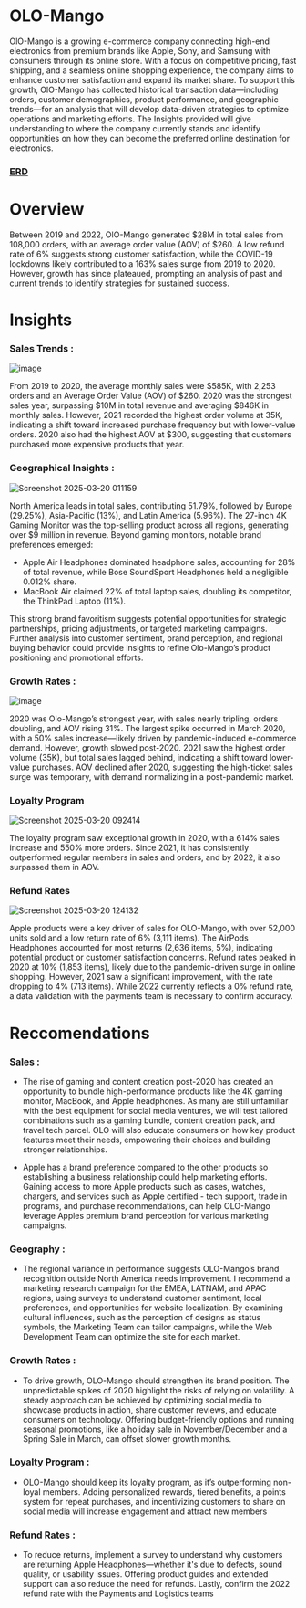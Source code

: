 # OLO-Mango

OlO-Mango is a growing e-commerce company connecting high-end electronics from premium brands like Apple, Sony, and Samsung with consumers through its online store. With a focus on competitive pricing, fast shipping, and a seamless online shopping experience, the company aims to enhance customer satisfaction and expand its market share. To support this growth, OlO-Mango has collected historical transaction data—including orders, customer demographics, product performance, and geographic trends—for an analysis that will develop data-driven strategies to optimize operations and marketing efforts. The Insights provided will give understanding to where the company currently stands and identify opportunities on how they can become the preferred online destination for electronics.

### **[ERD](https://github.com/Juwan23D/OLO-Mango/blob/main/Elist%20erd.png)**

# Overview

Between 2019 and 2022, OlO-Mango generated $28M in total sales from 108,000 orders, with an average order value (AOV) of $260. A low refund rate of 6% suggests strong customer satisfaction, while the COVID-19 lockdowns likely contributed to a 163% sales surge from 2019 to 2020. However, growth has since plateaued, prompting an analysis of past and current trends to identify strategies for sustained success.

# Insights

### Sales Trends :

![image](https://github.com/user-attachments/assets/c4e0c6d1-435e-498b-ac0a-b1e1bf86f738)

From 2019 to 2020, the average monthly sales were $585K, with 2,253 orders and an Average Order Value (AOV) of $260. 2020 was the strongest sales year, surpassing $10M in total revenue and averaging $846K in monthly sales. However, 2021 recorded the highest order volume at 35K, indicating a shift toward increased purchase frequency but with lower-value orders. 2020 also had the highest AOV at $300, suggesting that customers purchased more expensive products that year.

### Geographical Insights :
![Screenshot 2025-03-20 011159](https://github.com/user-attachments/assets/3cb8e3b6-483e-4c89-a082-66e069aa2c1d)


North America leads in total sales, contributing 51.79%, followed by Europe (29.25%), Asia-Pacific (13%), and Latin America (5.96%). The 27-inch 4K Gaming Monitor was the top-selling product across all regions, generating over $9 million in revenue.
Beyond gaming monitors, notable brand preferences emerged:
* Apple Air Headphones dominated headphone sales, accounting for 28% of total revenue, while Bose SoundSport Headphones held a negligible 0.012% share.
* MacBook Air claimed 22% of total laptop sales, doubling its competitor, the ThinkPad Laptop (11%).

This strong brand favoritism suggests potential opportunities for strategic partnerships, pricing adjustments, or targeted marketing campaigns. Further analysis into customer sentiment, brand perception, and regional buying behavior could provide insights to refine Olo-Mango’s product positioning and promotional efforts.

### Growth Rates :
![image](https://github.com/user-attachments/assets/f5abc1c4-a2a0-4365-94ac-028c8cb36a07)

2020 was Olo-Mango’s strongest year, with sales nearly tripling, orders doubling, and AOV rising 31%. The largest spike occurred in March 2020, with a 50% sales increase—likely driven by pandemic-induced e-commerce demand. However, growth slowed post-2020. 2021 saw the highest order volume (35K), but total sales lagged behind, indicating a shift toward lower-value purchases. AOV declined after 2020, suggesting the high-ticket sales surge was temporary, with demand normalizing in a post-pandemic market.

### Loyalty Program
![Screenshot 2025-03-20 092414](https://github.com/user-attachments/assets/568b1c11-687c-479d-8b0c-0ee379670317)

The loyalty program saw exceptional growth in 2020, with a 614% sales increase and 550% more orders. Since 2021, it has consistently outperformed regular members in sales and orders, and by 2022, it also surpassed them in AOV.

### Refund Rates
![Screenshot 2025-03-20 124132](https://github.com/user-attachments/assets/cc41f456-11e4-4536-bc8e-1a82b805cdd4)

Apple products were a key driver of sales for OLO-Mango, with over 52,000 units sold and a low return rate of 6% (3,111 items). The AirPods Headphones accounted for most returns (2,636 items, 5%), indicating potential product or customer satisfaction concerns. Refund rates peaked in 2020 at 10% (1,853 items), likely due to the pandemic-driven surge in online shopping. However, 2021 saw a significant improvement, with the rate dropping to 4% (713 items). While 2022 currently reflects a 0% refund rate, a data validation with the payments team is necessary to confirm accuracy.

# Reccomendations

### Sales :

* The rise of gaming and content creation post-2020 has created an opportunity to bundle high-performance products like the 4K gaming monitor, MacBook, and Apple headphones. As many are still unfamiliar with the best equipment for social media ventures, we will test tailored combinations such as a gaming bundle, content creation pack, and travel tech parcel. OLO will also educate consumers on how key product features meet their needs, empowering their choices and building stronger relationships.

* Apple has a brand preference compared to the other products so establishing a business relationship could help marketing efforts. Gaining access to more Apple products such as cases, watches, chargers, and services such as Apple certified - tech support, trade in programs, and purchase recommendations, can help OLO-Mango leverage Apples premium brand perception for various marketing campaigns.

### Geography :

* The regional variance in performance suggests OLO-Mango’s brand recognition outside North America needs improvement. I recommend a marketing research campaign for the EMEA, LATNAM, and APAC regions, using surveys to understand customer sentiment, local preferences, and opportunities for website localization. By examining cultural influences, such as the perception of designs as status symbols, the Marketing Team can tailor campaigns, while the Web Development Team can optimize the site for each market.

### Growth Rates :

* To drive growth, OLO-Mango should strengthen its brand position. The unpredictable spikes of 2020 highlight the risks of relying on volatility. A steady approach can be achieved by optimizing social media to showcase products in action, share customer reviews, and educate consumers on technology. Offering budget-friendly options and running seasonal promotions, like a holiday sale in November/December and a Spring Sale in March, can offset slower growth months.

### Loyalty Program :

* OLO-Mango should keep its loyalty program, as it’s outperforming non-loyal members. Adding personalized rewards, tiered benefits, a points system for repeat purchases, and incentivizing customers to share on social media will increase engagement and attract new members

### Refund Rates :

* To reduce returns, implement a survey to understand why customers are returning Apple Headphones—whether it's due to defects, sound quality, or usability issues. Offering product guides and extended support can also reduce the need for refunds. Lastly, confirm the 2022 refund rate with the Payments and Logistics teams












